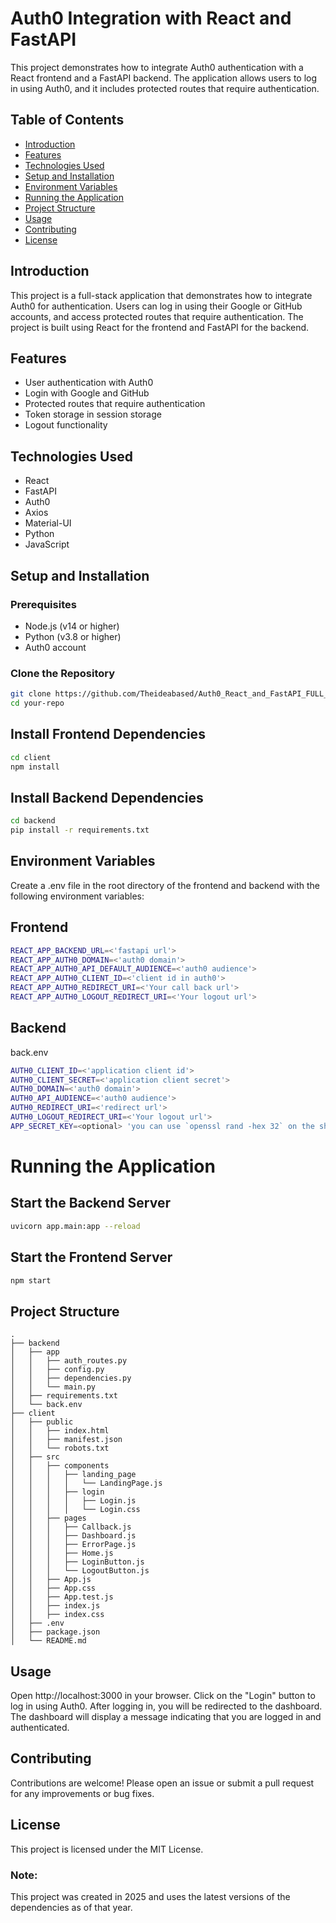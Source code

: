 # Auth0 Integration with React and FastAPI

This project demonstrates how to integrate Auth0 authentication with a React frontend and a FastAPI backend. The application allows users to log in using Auth0, and it includes protected routes that require authentication.

## Table of Contents

- [Introduction](#introduction)
- [Features](#features)
- [Technologies Used](#technologies-used)
- [Setup and Installation](#setup-and-installation)
- [Environment Variables](#environment-variables)
- [Running the Application](#running-the-application)
- [Project Structure](#project-structure)
- [Usage](#usage)
- [Contributing](#contributing)
- [License](#license)

## Introduction

This project is a full-stack application that demonstrates how to integrate Auth0 for authentication. Users can log in using their Google or GitHub accounts, and access protected routes that require authentication. The project is built using React for the frontend and FastAPI for the backend.

## Features

- User authentication with Auth0
- Login with Google and GitHub
- Protected routes that require authentication
- Token storage in session storage
- Logout functionality

## Technologies Used

- React
- FastAPI
- Auth0
- Axios
- Material-UI
- Python
- JavaScript

## Setup and Installation

### Prerequisites

- Node.js (v14 or higher)
- Python (v3.8 or higher)
- Auth0 account

### Clone the Repository

```sh
git clone https://github.com/Theideabased/Auth0_React_and_FastAPI_FULL_VERSION.git
cd your-repo 
```


## Install Frontend Dependencies
```sh
cd client
npm install
```

## Install Backend Dependencies
```sh
cd backend
pip install -r requirements.txt
```

## Environment Variables
Create a .env file in the root directory of the frontend and backend with the following environment variables:

## Frontend
```sh
REACT_APP_BACKEND_URL=<'fastapi url'>
REACT_APP_AUTH0_DOMAIN=<'auth0 domain'>
REACT_APP_AUTH0_API_DEFAULT_AUDIENCE=<'auth0 audience'>
REACT_APP_AUTH0_CLIENT_ID=<'client id in auth0'>
REACT_APP_AUTH0_REDIRECT_URI=<'Your call back url'>
REACT_APP_AUTH0_LOGOUT_REDIRECT_URI=<'Your logout url'>
```

## Backend
back.env
```sh
AUTH0_CLIENT_ID=<'application client id'>
AUTH0_CLIENT_SECRET=<'application client secret'>
AUTH0_DOMAIN=<'auth0 domain'>
AUTH0_API_AUDIENCE=<'auth0 audience'>
AUTH0_REDIRECT_URI=<'redirect url'>
AUTH0_LOGOUT_REDIRECT_URI=<'Your logout url'>
APP_SECRET_KEY=<optional> 'you can use `openssl rand -hex 32` on the shell to get one
```

# Running the Application

## Start the Backend Server
```sh
uvicorn app.main:app --reload
```

## Start the Frontend Server
```sh
npm start
```

## Project Structure
```
.
├── backend
│   ├── app
│   │   ├── auth_routes.py
│   │   ├── config.py
│   │   ├── dependencies.py
│   │   └── main.py
│   ├── requirements.txt
│   └── back.env
├── client
│   ├── public
│   │   ├── index.html
│   │   ├── manifest.json
│   │   └── robots.txt
│   ├── src
│   │   ├── components
│   │   │   ├── landing_page
│   │   │   │   └── LandingPage.js
│   │   │   ├── login
│   │   │   │   ├── Login.js
│   │   │   │   └── Login.css
│   │   ├── pages
│   │   │   ├── Callback.js
│   │   │   ├── Dashboard.js
│   │   │   ├── ErrorPage.js
│   │   │   ├── Home.js
│   │   │   ├── LoginButton.js
│   │   │   └── LogoutButton.js
│   │   ├── App.js
│   │   ├── App.css
│   │   ├── App.test.js
│   │   ├── index.js
│   │   ├── index.css
│   ├── .env
│   ├── package.json
│   └── README.md
```
## Usage
Open http://localhost:3000 in your browser.
Click on the "Login" button to log in using Auth0.
After logging in, you will be redirected to the dashboard.
The dashboard will display a message indicating that you are logged in and authenticated.

## Contributing
Contributions are welcome! Please open an issue or submit a pull request for any improvements or bug fixes.

## License
This project is licensed under the MIT License.

### Note:
This project was created in 2025 and uses the latest versions of the dependencies as of that year.